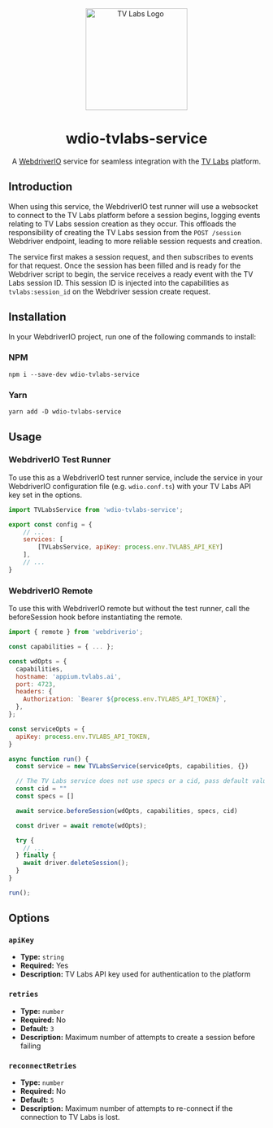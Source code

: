 <div align="center">
  <a href="https://tvlabs.ai">
    <img alt="TV Labs Logo" width="200" src="https://tvlabs.ai/images/tvlabs.svg">
  </a>
  <h1>wdio-tvlabs-service</h1>
  <p>A <a href="https://webdriver.io/">WebdriverIO</a> service for seamless integration with the <a href="https://tvlabs.ai">TV Labs</a> platform.</p>
</div>

## Introduction

When using this service, the WebdriverIO test runner will use a websocket to connect to the TV Labs platform before a session begins, logging events relating to TV Labs session creation as they occur. This offloads the responsibility of creating the TV Labs session from the `POST /session` Webdriver endpoint, leading to more reliable session requests and creation.

The service first makes a session request, and then subscribes to events for that request. Once the session has been filled and is ready for the Webdriver script to begin, the service receives a ready event with the TV Labs session ID. This session ID is injected into the capabilities as `tvlabs:session_id` on the Webdriver session create request.

## Installation

In your WebdriverIO project, run one of the following commands to install:

### NPM

```
npm i --save-dev wdio-tvlabs-service
```

### Yarn

```
yarn add -D wdio-tvlabs-service
```

## Usage

### WebdriverIO Test Runner

To use this as a WebdriverIO test runner service, include the service in your WebdriverIO configuration file (e.g. `wdio.conf.ts`) with your TV Labs API key set in the options.

```javascript
import TVLabsService from 'wdio-tvlabs-service';

export const config = {
    // ...
    services: [
        [TVLabsService, apiKey: process.env.TVLABS_API_KEY]
    ],
    // ...
}
```

### WebdriverIO Remote

To use this with WebdriverIO remote but without the test runner, call the beforeSession hook before instantiating the remote.

```javascript
import { remote } from 'webdriverio';

const capabilities = { ... };

const wdOpts = {
  capabilities,
  hostname: 'appium.tvlabs.ai',
  port: 4723,
  headers: {
    Authorization: `Bearer ${process.env.TVLABS_API_TOKEN}`,
  },
};

const serviceOpts = {
  apiKey: process.env.TVLABS_API_TOKEN,
}

async function run() {
  const service = new TVLabsService(serviceOpts, capabilities, {})

  // The TV Labs service does not use specs or a cid, pass default values.
  const cid = ""
  const specs = []

  await service.beforeSession(wdOpts, capabilities, specs, cid)

  const driver = await remote(wdOpts);

  try {
    // ...
  } finally {
    await driver.deleteSession();
  }
}

run();
```

## Options

### `apiKey`

- **Type:** `string`
- **Required:** Yes
- **Description:** TV Labs API key used for authentication to the platform

### `retries`

- **Type:** `number`
- **Required:** No
- **Default:** `3`
- **Description:** Maximum number of attempts to create a session before failing

### `reconnectRetries`

- **Type:** `number`
- **Required:** No
- **Default:** `5`
- **Description:** Maximum number of attempts to re-connect if the connection to TV Labs is lost.
